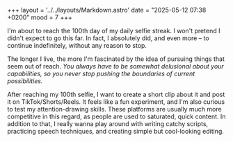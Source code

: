 +++
layout = '../../layouts/Markdown.astro'
date = "2025-05-12 07:38 +0200"
mood = 7
+++

I'm about to reach the 100th day of my daily selfie streak. I won't pretend I didn't expect to go this far. In fact, I absolutely did, and even more – to continue indefinitely, without any reason to stop.

The longer I live, the more I'm fascinated by the idea of pursuing things that seem out of reach. *You always have to be somewhat delusional about your capabilities, so you never stop pushing the boundaries of current possibilities.*

After reaching my 100th selfie, I want to create a short clip about it and post it on TikTok/Shorts/Reels. It feels like a fun experiment, and I'm also curious to test my attention-drawing skills. These platforms are usually much more competitive in this regard, as people are used to saturated, quick content. In addition to that, I really wanna play around with writing catchy scripts, practicing speech techniques, and creating simple but cool-looking editing.